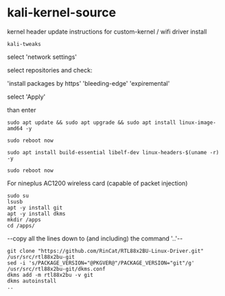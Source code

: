 # kali-kernel-source
kernel header update instructions for custom-kernel / wifi driver install

    kali-tweaks
select 'network settings'

select repositories and check:

'install packages by https'
'bleeding-edge'
'expiremental'

select 'Apply'

than enter

    sudo apt update && sudo apt upgrade && sudo apt install linux-image-amd64 -y

    sudo reboot now

    sudo apt install build-essential libelf-dev linux-headers-$(uname -r) -y

    sudo reboot now

For nineplus AC1200 wireless card (capable of packet injection)


    sudo su
    lsusb
    apt -y install git
    apt -y install dkms
    mkdir /apps
    cd /apps/

--copy all the lines down to (and including) the command '..'-- 

    git clone "https://github.com/RinCat/RTL88x2BU-Linux-Driver.git" /usr/src/rtl88x2bu-git
    sed -i 's/PACKAGE_VERSION="@PKGVER@"/PACKAGE_VERSION="git"/g' /usr/src/rtl88x2bu-git/dkms.conf
    dkms add -m rtl88x2bu -v git
    dkms autoinstall
    ..
